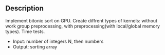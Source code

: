 ## Description

Implement bitonic sort on GPU. Create diffrent types of kernels: without work group preprocessing, with preprocessing(with local/global memory types). Time tests.

 - Input: number of integers N, then numbers
 - Output: sorting array

